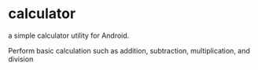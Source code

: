 # calculator
a simple calculator utility for Android.

Perform basic calculation such as addition, subtraction, multiplication, and division 
